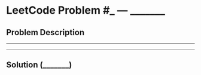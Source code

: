 # LeetCode Problem #_ — _______

## Problem Description
_______

---

## Solution (_______)

```_______

